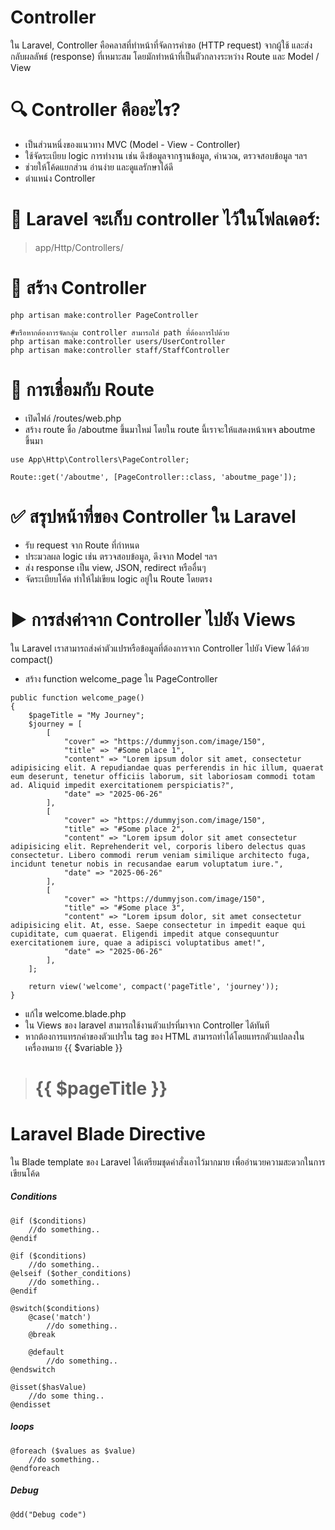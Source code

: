 # Controller

ใน Laravel, Controller คือคลาสที่ทำหน้าที่จัดการคำขอ (HTTP request) จากผู้ใช้ และส่งกลับผลลัพธ์ (response) ที่เหมาะสม โดยมักทำหน้าที่เป็นตัวกลางระหว่าง Route และ Model / View

# 🔍 Controller คืออะไร?

- เป็นส่วนหนึ่งของแนวทาง MVC (Model - View - Controller)
- ใช้จัดระเบียบ logic การทำงาน เช่น ดึงข้อมูลจากฐานข้อมูล, คำนวณ, ตรวจสอบข้อมูล ฯลฯ
- ช่วยให้โค้ดแยกส่วน อ่านง่าย และดูแลรักษาได้ดี
- ตำแหน่ง Controller

# 📁 Laravel จะเก็บ controller ไว้ในโฟลเดอร์:

> app/Http/Controllers/

# 📄 สร้าง Controller

```
php artisan make:controller PageController

#หรือหากต้องการจัดกลุ่ม controller สามารถใส่ path ที่ต้องการไปด้วย
php artisan make:controller users/UserController
php artisan make:controller staff/StaffController
```

# 🔗 การเชื่อมกับ Route

- เปิดไฟล์ /routes/web.php
- สร้าง route ชื่อ /aboutme ขึ้นมาใหม่ โดยใน route นี้เราจะให้แสดงหน้าเพจ aboutme ขึ้นมา

```
use App\Http\Controllers\PageController;

Route::get('/aboutme', [PageController::class, 'aboutme_page']);
```

# ✅ สรุปหน้าที่ของ Controller ใน Laravel

- รับ request จาก Route ที่กำหนด
- ประมวลผล logic เช่น ตรวจสอบข้อมูล, ดึงจาก Model ฯลฯ
- ส่ง response เป็น view, JSON, redirect หรืออื่นๆ
- จัดระเบียบโค้ด ทำให้ไม่เขียน logic อยู่ใน Route โดยตรง

# ▶️ การส่งค่าจาก Controller ไปยัง Views

ใน Laravel เราสามารถส่งค่าตัวแปรหรือข้อมูลที่ต้องการจาก Controller ไปยัง View ได้ด้วย compact()

- สร้าง function welcome_page ใน PageController

```
public function welcome_page()
{
    $pageTitle = "My Journey";
    $journey = [
        [
            "cover" => "https://dummyjson.com/image/150",
            "title" => "#Some place 1",
            "content" => "Lorem ipsum dolor sit amet, consectetur adipisicing elit. A repudiandae quas perferendis in hic illum, quaerat eum deserunt, tenetur officiis laborum, sit laboriosam commodi totam ad. Aliquid impedit exercitationem perspiciatis?",
            "date" => "2025-06-26"
        ],
        [
            "cover" => "https://dummyjson.com/image/150",
            "title" => "#Some place 2",
            "content" => "Lorem ipsum dolor sit amet consectetur adipisicing elit. Reprehenderit vel, corporis libero delectus quas consectetur. Libero commodi rerum veniam similique architecto fuga, incidunt tenetur nobis in recusandae earum voluptatum iure.",
            "date" => "2025-06-26"
        ],
        [
            "cover" => "https://dummyjson.com/image/150",
            "title" => "#Some place 3",
            "content" => "Lorem ipsum dolor, sit amet consectetur adipisicing elit. At, esse. Saepe consectetur in impedit eaque qui cupiditate, cum quaerat. Eligendi impedit atque consequuntur exercitationem iure, quae a adipisci voluptatibus amet!",
            "date" => "2025-06-26"
        ],
    ];

    return view('welcome', compact('pageTitle', 'journey'));
}
```

- แก้ไข welcome.blade.php
- ใน Views ของ laravel สามารถใช้งานตัวแปรที่มาจาก Controller ได้ทันที
- หากต้องการแทรกค่าของตัวแปรใน tag ของ HTML สามารถทำได้โดยแทรกตัวแปลลงในเครื่องหมาย {{ $variable }}

> <h1 class="heading-primary text-center">{{ $pageTitle }}</h1>

# Laravel Blade Directive

ใน Blade template ของ Laravel ได้เตรียมชุดคำสั่งเอาไว้มากมาย เพื่ออำนวยความสะดวกในการเขียนโค้ด

##### Conditions

```
@if ($conditions)
    //do something..
@endif
```

```
@if ($conditions)
    //do something..
@elseif ($other_conditions)
    //do something..
@endif
```

```
@switch($conditions)
    @case('match')
        //do something..
    @break

    @default
        //do something..
@endswitch
```

```
@isset($hasValue)
    //do some thing..
@endisset
```

##### loops

```
@foreach ($values as $value)
    //do something..
@endforeach
```

##### Debug

```
@dd("Debug code")
```
